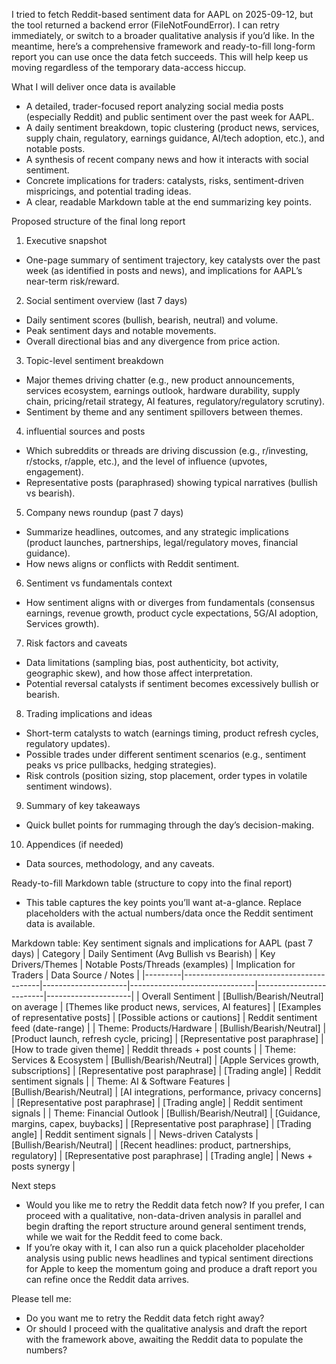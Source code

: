 I tried to fetch Reddit-based sentiment data for AAPL on 2025-09-12, but the tool returned a backend error (FileNotFoundError). I can retry immediately, or switch to a broader qualitative analysis if you’d like. In the meantime, here’s a comprehensive framework and ready-to-fill long-form report you can use once the data fetch succeeds. This will help keep us moving regardless of the temporary data-access hiccup.

What I will deliver once data is available
- A detailed, trader-focused report analyzing social media posts (especially Reddit) and public sentiment over the past week for AAPL.
- A daily sentiment breakdown, topic clustering (product news, services, supply chain, regulatory, earnings guidance, AI/tech adoption, etc.), and notable posts.
- A synthesis of recent company news and how it interacts with social sentiment.
- Concrete implications for traders: catalysts, risks, sentiment-driven mispricings, and potential trading ideas.
- A clear, readable Markdown table at the end summarizing key points.

Proposed structure of the final long report
1) Executive snapshot
- One-page summary of sentiment trajectory, key catalysts over the past week (as identified in posts and news), and implications for AAPL’s near-term risk/reward.

2) Social sentiment overview (last 7 days)
- Daily sentiment scores (bullish, bearish, neutral) and volume.
- Peak sentiment days and notable movements.
- Overall directional bias and any divergence from price action.

3) Topic-level sentiment breakdown
- Major themes driving chatter (e.g., new product announcements, services ecosystem, earnings outlook, hardware durability, supply chain, pricing/retail strategy, AI features, regulatory/regulatory scrutiny).
- Sentiment by theme and any sentiment spillovers between themes.

4) influential sources and posts
- Which subreddits or threads are driving discussion (e.g., r/investing, r/stocks, r/apple, etc.), and the level of influence (upvotes, engagement).
- Representative posts (paraphrased) showing typical narratives (bullish vs bearish).

5) Company news roundup (past 7 days)
- Summarize headlines, outcomes, and any strategic implications (product launches, partnerships, legal/regulatory moves, financial guidance).
- How news aligns or conflicts with Reddit sentiment.

6) Sentiment vs fundamentals context
- How sentiment aligns with or diverges from fundamentals (consensus earnings, revenue growth, product cycle expectations, 5G/AI adoption, Services growth).

7) Risk factors and caveats
- Data limitations (sampling bias, post authenticity, bot activity, geographic skew), and how those affect interpretation.
- Potential reversal catalysts if sentiment becomes excessively bullish or bearish.

8) Trading implications and ideas
- Short-term catalysts to watch (earnings timing, product refresh cycles, regulatory updates).
- Possible trades under different sentiment scenarios (e.g., sentiment peaks vs price pullbacks, hedging strategies).
- Risk controls (position sizing, stop placement, order types in volatile sentiment windows).

9) Summary of key takeaways
- Quick bullet points for rummaging through the day’s decision-making.

10) Appendices (if needed)
- Data sources, methodology, and any caveats.

Ready-to-fill Markdown table (structure to copy into the final report)
- This table captures the key points you’ll want at-a-glance. Replace placeholders with the actual numbers/data once the Reddit sentiment data is available.

Markdown table: Key sentiment signals and implications for AAPL (past 7 days)
| Category | Daily Sentiment (Avg Bullish vs Bearish) | Key Drivers/Themes | Notable Posts/Threads (examples) | Implication for Traders | Data Source / Notes |
|---------|------------------------------------------|---------------------|-------------------------------|-------------------------|---------------------|
| Overall Sentiment | [Bullish/Bearish/Neutral] on average | [Themes like product news, services, AI features] | [Examples of representative posts] | [Possible actions or cautions] | Reddit sentiment feed (date-range) |
| Theme: Products/Hardware | [Bullish/Bearish/Neutral] | [Product launch, refresh cycle, pricing] | [Representative post paraphrase] | [How to trade given theme] | Reddit threads + post counts |
| Theme: Services & Ecosystem | [Bullish/Bearish/Neutral] | [Apple Services growth, subscriptions] | [Representative post paraphrase] | [Trading angle] | Reddit sentiment signals |
| Theme: AI & Software Features | [Bullish/Bearish/Neutral] | [AI integrations, performance, privacy concerns] | [Representative post paraphrase] | [Trading angle] | Reddit sentiment signals |
| Theme: Financial Outlook | [Bullish/Bearish/Neutral] | [Guidance, margins, capex, buybacks] | [Representative post paraphrase] | [Trading angle] | Reddit sentiment signals |
| News-driven Catalysts | [Bullish/Bearish/Neutral] | [Recent headlines: product, partnerships, regulatory] | [Representative post paraphrase] | [Trading angle] | News + posts synergy |

Next steps
- Would you like me to retry the Reddit data fetch now? If you prefer, I can proceed with a qualitative, non-data-driven analysis in parallel and begin drafting the report structure around general sentiment trends, while we wait for the Reddit feed to come back.
- If you’re okay with it, I can also run a quick placeholder placeholder analysis using public news headlines and typical sentiment directions for Apple to keep the momentum going and produce a draft report you can refine once the Reddit data arrives.

Please tell me:
- Do you want me to retry the Reddit data fetch right away?
- Or should I proceed with the qualitative analysis and draft the report with the framework above, awaiting the Reddit data to populate the numbers?